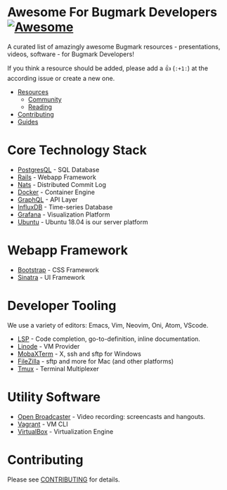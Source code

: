 # Awesome For Bugmark Developers [![Awesome][1]](https://github.com/sindresorhus/awesome)
A curated list of amazingly awesome Bugmark resources - presentations,
videos, software - for Bugmark Developers!

[1]: https://cdn.rawgit.com/sindresorhus/awesome/d7305f38d29fed78fa85652e3a63e154dd8e8829/media/badge.svg

If you think a resource should be added, please add a :+1: (`:+1:`) at
the according issue or create a new one.

- [Resources](#resources)
    - [Community](#community)
    - [Reading](#reading)
- [Contributing](#contributing)
- [Guides](#guides)

# Core Technology Stack

* [PostgresQL](https://www.postgresql.org/) - SQL Database
* [Rails](https://rubyonrails.org/) - Webapp Framework 
* [Nats](https://nats.io/) - Distributed Commit Log
* [Docker](https://www.docker.com/) - Container Engine
* [GraphQL](https://graphql.org/) - API Layer
* [InfluxDB](https://www.influxdata.com/) - Time-series Database
* [Grafana](https://grafana.com/) - Visualization Platform
* [Ubuntu](https://www.ubuntu.com) - Ubuntu 18.04 is our server platform

# Webapp Framework

* [Bootstrap](https://getbootstrap.com/) - CSS Framework
* [Sinatra](http://sinatrarb.com/) - UI Framework

# Developer Tooling

We use a variety of editors: Emacs, Vim, Neovim, Oni, Atom, VScode.  

* [LSP](https://langserver.org/) - Code completion, go-to-definition, inline documentation.
* [Linode](https://www.linode.com/) - VM Provider
* [MobaXTerm](https://mobaxterm.mobatek.net/) - X, ssh and sftp for Windows
* [FileZilla](https://filezilla-project.org/) - sftp and more for Mac (and other platforms)
* [Tmux](https://github.com/tmux/tmux) - Terminal Multiplexer

# Utility Software

* [Open Broadcaster](https://obsproject.com/) - Video recording: screencasts and hangouts.
* [Vagrant](https://www.vagrantup.com) - VM CLI
* [VirtualBox](https://www.virtualbox.org/) - Virtualization Engine

# Contributing
Please see [CONTRIBUTING](https://github.com/bugmark/awesome-bugmark/blob/master/.github/CONTRIBUTING.md) for details.
